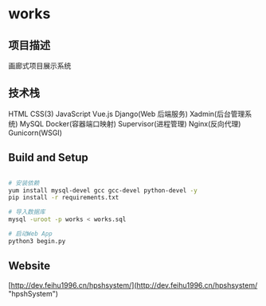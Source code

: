 # works

## 项目描述

画廊式项目展示系统

## 技术栈

HTML
CSS(3)
JavaScript
Vue.js
Django(Web 后端服务)
Xadmin(后台管理系统)
MySQL
Docker(容器端口映射)
Supervisor(进程管理)
Nginx(反向代理)
Gunicorn(WSGI)

## Build and Setup

```bash

# 安装依赖
yum install mysql-devel gcc gcc-devel python-devel -y
pip install -r requirements.txt

# 导入数据库
mysql -uroot -p works < works.sql

# 启动Web App
python3 begin.py

```

## Website

[http://dev.feihu1996.cn/hpshsystem/](http://dev.feihu1996.cn/hpshsystem/ "hpshSystem")
